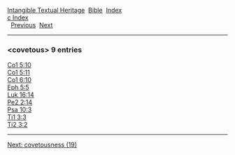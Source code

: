 [Intangible Textual Heritage](../../index)  [Bible](../index) 
[Index](index)   
[c Index](_c_)  
  [Previous](c02663)  [Next](c02665) 

------------------------------------------------------------------------

### &lt;covetous&gt; 9 entries

[Co1 5:10](../kjv/co1005.htm#010)  
[Co1 5:11](../kjv/co1005.htm#011)  
[Co1 6:10](../kjv/co1006.htm#010)  
[Eph 5:5](../kjv/eph005.htm#005)  
[Luk 16:14](../kjv/luk016.htm#014)  
[Pe2 2:14](../kjv/pe2002.htm#014)  
[Psa 10:3](../kjv/psa010.htm#003)  
[Ti1 3:3](../kjv/ti1003.htm#003)  
[Ti2 3:2](../kjv/ti2003.htm#002)  

------------------------------------------------------------------------

[Next: covetousness (19)](c02665)
